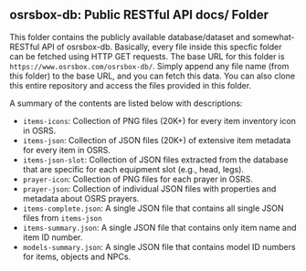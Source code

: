 ## osrsbox-db: Public RESTful API docs/ Folder

This folder contains the publicly available database/dataset and somewhat-RESTful API of osrsbox-db. Basically, every file inside this specfic folder can be fetched using HTTP GET requests. The base URL for this folder is `https://www.osrsbox.com/osrsbox-db/`. Simply append any file name (from this folder) to the base URL, and you can fetch this data. You can also clone this entire repository and access the files provided in this folder.
 
A summary of the contents are listed below with descriptions:

- `items-icons`: Collection of PNG files (20K+) for every item inventory icon in OSRS.
- `items-json`: Collection of JSON files (20K+) of extensive item metadata for every item in OSRS.
- `items-json-slot`: Collection of JSON files extracted from the database that are specific for each equipment slot (e.g., head, legs).
- `prayer-icon`: Collection of PNG files for each prayer in OSRS.
- `prayer-json`: Collection of individual JSON files with properties and metadata about OSRS prayers.
- `items-complete.json`: A single JSON file that contains all single JSON files from `items-json`
- `items-summary.json`: A single JSON file that contains only item name and item ID number.
- `models-summary.json`: A single JSON file that contains model ID numbers for items, objects and NPCs.
